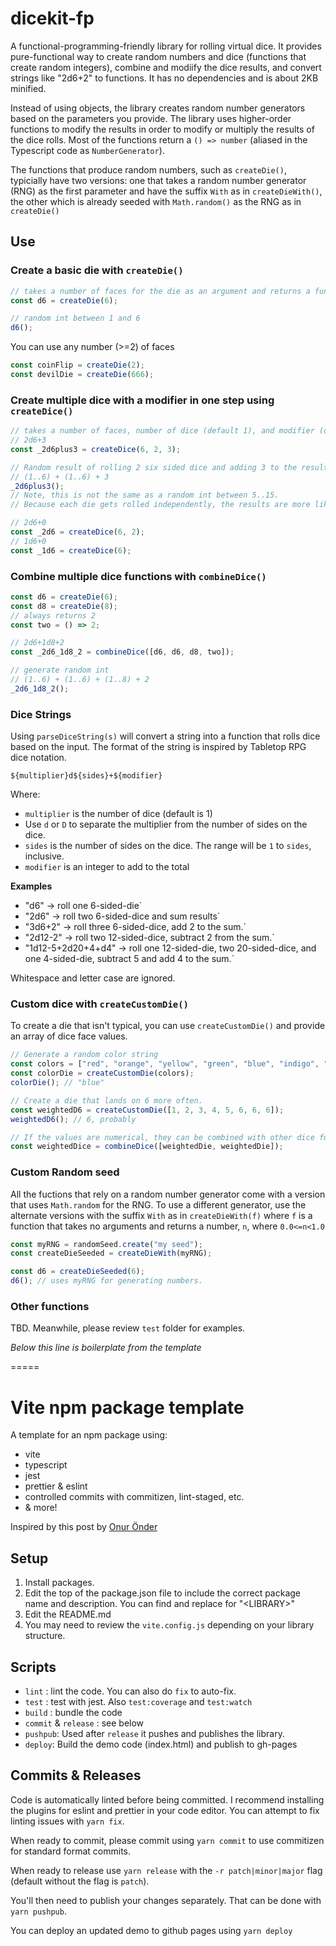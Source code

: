 # dicekit-fp

A functional-programming-friendly library for rolling virtual dice. It provides pure-functional way to create random numbers and dice (functions that create random integers), combine and modiify the dice results, and convert strings like "2d6+2" to functions. It has no dependencies and is about 2KB minified.

Instead of using objects, the library creates random number generators based on the parameters you provide. The library uses higher-order functions to modify the results in order to modify or multiply the results of the dice rolls. Most of the functions return a `() => number` (aliased in the Typescript code as `NumberGenerator`).

The functions that produce random numbers, such as `createDie()`, typicially have two versions: one that takes a random number generator (RNG) as the first parameter and have the suffix `With` as in `createDieWith()`, the other which is already seeded with `Math.random()` as the RNG as in `createDie()`

## Use

### Create a basic die with `createDie()`

```typescript
// takes a number of faces for the die as an argument and returns a function that generates ints.
const d6 = createDie(6);

// random int between 1 and 6
d6();
```

You can use any number (>=2) of faces

```typescript
const coinFlip = createDie(2);
const devilDie = createDie(666);
```

### Create multiple dice with a modifier in one step using `createDice()`

```typescript
// takes a number of faces, number of dice (default 1), and modifier (default +0)
// 2d6+3
const _2d6plus3 = createDice(6, 2, 3);

// Random result of rolling 2 six sided dice and adding 3 to the result.
// (1..6) + (1..6) + 3
_2d6plus3();
// Note, this is not the same as a random int between 5..15.
// Because each die gets rolled independently, the results are more likely to follow a normal distribution curve favoring the middle numbers (like 7) more than the edge numbers (like 2 and 12)

// 2d6+0
const _2d6 = createDice(6, 2);
// 1d6+0
const _1d6 = createDice(6);
```

### Combine multiple dice functions with `combineDice()`

```typescript
const d6 = createDie(6);
const d8 = createDie(8);
// always returns 2
const two = () => 2;

// 2d6+1d8+2
const _2d6_1d8_2 = combineDice([d6, d6, d8, two]);

// generate random int
// (1..6) + (1..6) + (1..8) + 2
_2d6_1d8_2();
```

### Dice Strings

Using `parseDiceString(s)` will convert a string into a function that rolls dice based on the input. The format of the string is inspired by Tabletop RPG dice notation.

`${multiplier}d${sides}+${modifier}`

Where:

- `multiplier` is the number of dice (default is 1)
- Use `d` or `D` to separate the multiplier from the number of sides on the dice.
- `sides` is the number of sides on the dice. The range will be `1` to `sides`, inclusive.
- `modifier` is an integer to add to the total

**Examples**

- "d6" -> roll one 6-sided-die`
- "2d6" -> roll two 6-sided-dice and sum results`
- "3d6+2" -> roll three 6-sided-dice, add 2 to the sum.`
- "2d12-2" -> roll two 12-sided-dice, subtract 2 from the sum.`
- "1d12-5+2d20+4+d4" -> roll one 12-sided-die, two 20-sided-dice, and one 4-sided-die, subtract 5 and add 4 to the sum.`

Whitespace and letter case are ignored.

### Custom dice with `createCustomDie()`

To create a die that isn't typical, you can use `createCustomDie()` and provide an array of dice face values.

```typescript
// Generate a random color string
const colors = ["red", "orange", "yellow", "green", "blue", "indigo", "violet"];
const colorDie = createCustomDie(colors);
colorDie(); // "blue"

// Create a die that lands on 6 more often.
const weightedD6 = createCustomDie([1, 2, 3, 4, 5, 6, 6, 6]);
weightedD6(); // 6, probably

// If the values are numerical, they can be combined with other dice functions...
const weightedDice = combineDice([weightedDie, weightedDie]);
```

### Custom Random seed

All the fuctions that rely on a random number generator come with a version that uses `Math.random` for the RNG. To use a different generator, use the alternate versions with the suffix `With` as in `createDieWith(f)` where `f` is a function that takes no arguments and returns a number, `n`, where `0.0<=n<1.0`

```typescript
const myRNG = randomSeed.create("my seed");
const createDieSeeded = createDieWith(myRNG);

const d6 = createDieSeeded(6);
d6(); // uses myRNG for generating numbers.
```

### Other functions

TBD. Meanwhile, please review `test` folder for examples.

_Below this line is boilerplate from the template_

=====

# Vite npm package template

A template for an npm package using:

- vite
- typescript
- jest
- prettier & eslint
- controlled commits with commitizen, lint-staged, etc.
- & more!

Inspired by this post by [Onur Önder](https://onderonur.netlify.app/blog/creating-a-typescript-library-with-vite/)

## Setup

1. Install packages.
1. Edit the top of the package.json file to include the correct package name and description. You can find and replace for "\<LIBRARY\>"
1. Edit the README.md
1. You may need to review the `vite.config.js` depending on your library structure.

## Scripts

- `lint` : lint the code. You can also do `fix` to auto-fix.
- `test` : test with jest. Also `test:coverage` and `test:watch`
- `build` : bundle the code
- `commit` & `release` : see below
- `pushpub`: Used after `release` it pushes and publishes the library.
- `deploy`: Build the demo code (index.html) and publish to gh-pages

## Commits & Releases

Code is automatically linted before being committed. I recommend installing the plugins for eslint and prettier in your code editor. You can attempt to fix linting issues with `yarn fix`.

When ready to commit, please commit using `yarn commit` to use commitizen for standard format commits.

When ready to release use `yarn release` with the `-r patch|minor|major` flag (default without the flag is `patch`).

You'll then need to publish your changes separately. That can be done with `yarn pushpub`.

You can deploy an updated demo to github pages using `yarn deploy`
